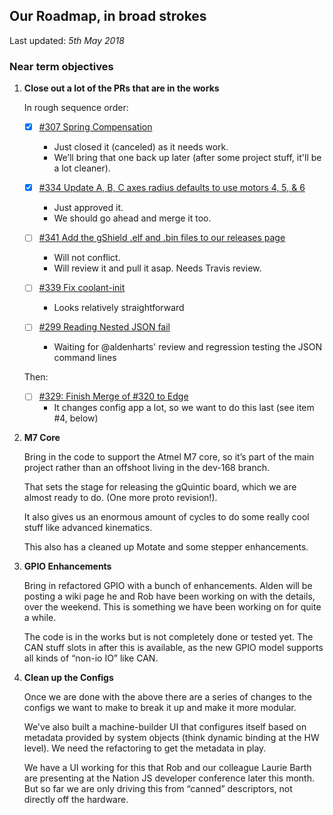 ## Our Roadmap, in broad strokes

Last updated: *5th May 2018*

### Near term objectives

1. **Close out a lot of the PRs that are in the works**

    In rough sequence order:

    - [x] [#307 Spring Compensation](https://github.com/synthetos/g2/pull/307)
      * Just closed it (canceled) as it needs work.
      * We’ll bring that one back up later (after some project stuff, it'll be a lot cleaner).

    - [x] [#334 Update A, B, C axes radius defaults to use motors 4, 5, & 6](https://github.com/synthetos/g2/pull/334)
      * Just approved it.
      * We should go ahead and merge it too.

    - [ ] [#341 Add the gShield .elf and .bin files to our releases page](https://github.com/synthetos/g2/pull/341)
      * Will not conflict.
      * Will review it and pull it asap. Needs Travis review.

    - [ ] [#339 Fix coolant-init](https://github.com/synthetos/g2/pull/339)
      * Looks relatively straightforward

    - [ ] [#299 Reading Nested JSON fail](https://github.com/synthetos/g2/pull/299)
      * Waiting for @aldenharts' review and regression testing the JSON command lines

    Then:

    - [ ] [#329: Finish Merge of #320 to Edge](https://github.com/synthetos/g2/pull/329)
      * It changes config app a lot, so we want to do this last (see item #4, below)

2. **M7 Core**

    Bring in the code to support the Atmel M7 core, so it’s part of the main project rather than an offshoot living in the dev-168 branch.

    That sets the stage for releasing the gQuintic board, which we are almost ready to do. (One more proto revision!).

    It also gives us an enormous amount of cycles to do some really cool stuff like advanced kinematics.

    This also has a cleaned up Motate and some stepper enhancements.


3. **GPIO Enhancements**

    Bring in refactored GPIO with a bunch of enhancements. Alden will be posting a wiki page he and Rob have been working on with the details, over the weekend. This is something we have been working on for quite a while.

    The code is in the works but is not completely done or tested yet. The CAN stuff slots in after this is available, as the new GPIO model supports all kinds of “non-io IO” like CAN.


4. **Clean up the Configs**

    Once we are done with the above there are a series of changes to the configs we want to make to break it up and make it more modular.

    We've also built a machine-builder UI that configures itself based on metadata provided by system objects (think dynamic binding at the HW level). We need the refactoring to get the metadata in play.

    We have a UI working for this that Rob and our colleague Laurie Barth are presenting at the Nation JS developer conference later this month. But so far we are only driving this from “canned” descriptors, not directly off the hardware.